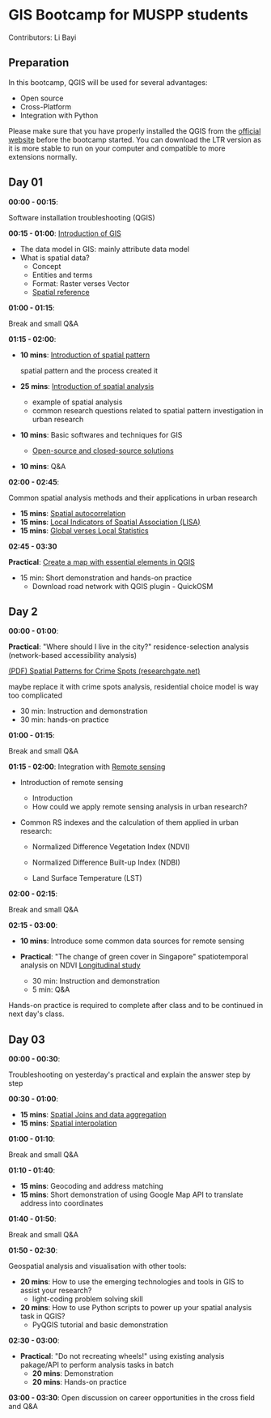# GIS Bootcamp for MUSPP students

Contributors: Li Bayi

## Preparation

In this bootcamp, QGIS will be used for several advantages:

- Open source
- Cross-Platform
- Integration with Python

Please make sure that you have properly installed the QGIS from the [official website](https://qgis.org/en/site/forusers/download.html) before the bootcamp started. You can download the LTR version as it is more stable to run on your computer and compatible to more extensions normally.

## Day 01

**00:00 - 00:15**: 

Software installation troubleshooting (QGIS)

**00:15 - 01:00**: [Introduction of GIS](./contents/001_definegis.md)

- The data model in GIS: mainly attribute data model
- What is spatial data?
  - Concept
  - Entities and terms
  - Format: Raster verses Vector
  - [Spatial reference](./contents/spatial_reference/coordinatesystem.md)

**01:00 - 01:15**: 

Break and small Q&A

**01:15 - 02:00**:

- **10 mins**: [Introduction of spatial pattern](./contents/002_spatialpattern.md)

  spatial pattern and the process created it

- **25 mins**: [Introduction of spatial analysis](./contents/002_definespatialanalysis.md)
  
  - example of spatial analysis
  - common research questions related to spatial pattern investigation in urban research
  
- **10 mins**: Basic softwares and techniques for GIS
  
  - [Open-source and closed-source solutions](./contents/os_cs.md)
  
- **10 mins**: Q&A

**02:00 - 02:45**:

Common spatial analysis methods and their applications in urban research
- **15 mins**: [Spatial autocorrelation](./contents/spatialautocorrelation.md)
- **15 mins**: [Local Indicators of Spatial Association (LISA)](./contents/lisa.md)
- **15 mins**: [Global verses Local Statistics](./contents/globallocal.md)

**02:45 - 03:30**

**Practical**: [Create a map with essential elements in QGIS ](./contents/Practical01.md)

- 15 min: Short demonstration and hands-on practice
  - Download road network with QGIS plugin - QuickOSM


## Day 2

**00:00 - 01:00**:

**Practical**: "Where should I live in the city?" residence-selection analysis (network-based accessibility analysis)

[(PDF) Spatial Patterns for Crime Spots (researchgate.net)](https://www.researchgate.net/publication/330117670_Spatial_Patterns_for_Crime_Spots)

maybe replace it with crime spots analysis, residential choice model is way too complicated

- 30 min: Instruction and demonstration
- 30 min: hands-on practice

**01:00 - 01:15**: 

Break and small Q&A

**01:15 - 02:00**: Integration with [Remote sensing](./contents/rs.md)

- Introduction of remote sensing
  - Introduction
  - How could we apply remote sensing analysis in urban research?

- Common RS indexes and the calculation of them applied in urban research:

  - Normalized Difference Vegetation Index (NDVI)

  - Normalized Difference Built-up Index (NDBI)

  - Land Surface Temperature (LST)

**02:00 - 02:15**:

Break and small Q&A

**02:15 - 03:00**: 

- **10 mins**: Introduce some common data sources for remote sensing

- **Practical**: "The change of green cover in Singapore" spatiotemporal analysis on NDVI [Longitudinal study](./contents/longitudinalNDVI.md)
  - 30 min: Instruction and demonstration
  - 5 min: Q&A

Hands-on practice is required to complete after class and to be continued in next day's class.

## Day 03

**00:00 - 00:30**: 

Troubleshooting on yesterday's practical and explain the answer step by step

**00:30 - 01:00**: 

- **15 mins**: [Spatial Joins and data aggregation](./contents/overlay.md)
- **15 mins**: [Spatial interpolation](./contents/spatialinterpolation.md)

**01:00 -  01:10**: 

Break and small Q&A

**01:10 -  01:40**: 

- **15 mins**: Geocoding and address matching
- **15 mins**: Short demonstration of using Google Map API to translate address into coordinates

**01:40 -  01:50**: 

Break and small Q&A

**01:50 - 02:30**: 

Geospatial analysis and visualisation with other tools:

- **20 mins**: How to use the emerging technologies and tools in GIS to assist your research? 
  - light-coding problem solving skill
- **20 mins**: How to use Python scripts to power up your spatial analysis task in QGIS?
  - PyQGIS tutorial and basic demonstration

**02:30 -  03:00**: 

- **Practical**: "Do not recreating wheels!" using existing analysis pakage/API to perform analysis tasks in batch
  - **20 mins**: Demonstration
  - **20 mins**: Hands-on practice

**03:00 - 03:30**: Open discussion on career opportunities in the cross field and Q&A
